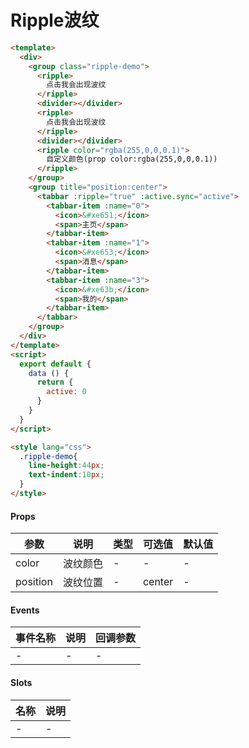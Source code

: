 # Ripple波纹

```html
<template>
  <div>
    <group class="ripple-demo">
      <ripple>
        点击我会出现波纹
      </ripple>
      <divider></divider>
      <ripple>
        点击我会出现波纹
      </ripple>
      <divider></divider>
      <ripple color="rgba(255,0,0,0.1)">
        自定义颜色(prop color:rgba(255,0,0,0.1))
      </ripple>
    </group>
    <group title="position:center">
      <tabbar :ripple="true" :active.sync="active">
        <tabbar-item :name="0">
          <icon>&#xe651;</icon>
          <span>主页</span>
        </tabbar-item>
        <tabbar-item :name="1">
          <icon>&#xe653;</icon>
          <span>消息</span>
        </tabbar-item>
        <tabbar-item :name="3">
          <icon>&#xe63b;</icon>
          <span>我的</span>
        </tabbar-item>
      </tabbar>
    </group>
  </div>
</template>
<script>
  export default {
    data () {
      return {
        active: 0
      }
    }
  }
</script>

<style lang="css">
  .ripple-demo{
    line-height:44px;
    text-indent:10px;
  }
</style>
```

#### Props
| 参数      | 说明    | 类型      | 可选值       | 默认值   |
|---------- |-------- |---------- |------------- |--------- |
| color     | 波纹颜色   | -  |   -       |    -    |
| position     | 波纹位置   | -  |   center       |    -    |

#### Events
| 事件名称 | 说明 | 回调参数 |
|---------|--------|---------|
| - | - | - |

#### Slots
| 名称 | 说明 | 
|---------|--------|
| - | - |